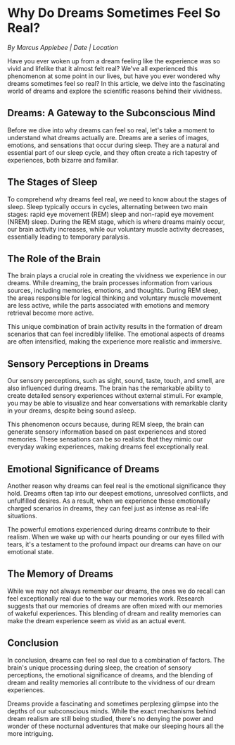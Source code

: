 # Why Do Dreams Sometimes Feel So Real?

*By Marcus Applebee | Date | Location*

Have you ever woken up from a dream feeling like the experience was so vivid and lifelike that it almost felt real? We've all experienced this phenomenon at some point in our lives, but have you ever wondered why dreams sometimes feel so real? In this article, we delve into the fascinating world of dreams and explore the scientific reasons behind their vividness.

## Dreams: A Gateway to the Subconscious Mind

Before we dive into why dreams can feel so real, let's take a moment to understand what dreams actually are. Dreams are a series of images, emotions, and sensations that occur during sleep. They are a natural and essential part of our sleep cycle, and they often create a rich tapestry of experiences, both bizarre and familiar.

## The Stages of Sleep

To comprehend why dreams feel real, we need to know about the stages of sleep. Sleep typically occurs in cycles, alternating between two main stages: rapid eye movement (REM) sleep and non-rapid eye movement (NREM) sleep. During the REM stage, which is where dreams mainly occur, our brain activity increases, while our voluntary muscle activity decreases, essentially leading to temporary paralysis.

## The Role of the Brain

The brain plays a crucial role in creating the vividness we experience in our dreams. While dreaming, the brain processes information from various sources, including memories, emotions, and thoughts. During REM sleep, the areas responsible for logical thinking and voluntary muscle movement are less active, while the parts associated with emotions and memory retrieval become more active.

This unique combination of brain activity results in the formation of dream scenarios that can feel incredibly lifelike. The emotional aspects of dreams are often intensified, making the experience more realistic and immersive.

## Sensory Perceptions in Dreams

Our sensory perceptions, such as sight, sound, taste, touch, and smell, are also influenced during dreams. The brain has the remarkable ability to create detailed sensory experiences without external stimuli. For example, you may be able to visualize and hear conversations with remarkable clarity in your dreams, despite being sound asleep.

This phenomenon occurs because, during REM sleep, the brain can generate sensory information based on past experiences and stored memories. These sensations can be so realistic that they mimic our everyday waking experiences, making dreams feel exceptionally real.

## Emotional Significance of Dreams

Another reason why dreams can feel real is the emotional significance they hold. Dreams often tap into our deepest emotions, unresolved conflicts, and unfulfilled desires. As a result, when we experience these emotionally charged scenarios in dreams, they can feel just as intense as real-life situations.

The powerful emotions experienced during dreams contribute to their realism. When we wake up with our hearts pounding or our eyes filled with tears, it's a testament to the profound impact our dreams can have on our emotional state.

## The Memory of Dreams

While we may not always remember our dreams, the ones we do recall can feel exceptionally real due to the way our memories work. Research suggests that our memories of dreams are often mixed with our memories of wakeful experiences. This blending of dream and reality memories can make the dream experience seem as vivid as an actual event.

## Conclusion

In conclusion, dreams can feel so real due to a combination of factors. The brain's unique processing during sleep, the creation of sensory perceptions, the emotional significance of dreams, and the blending of dream and reality memories all contribute to the vividness of our dream experiences.

Dreams provide a fascinating and sometimes perplexing glimpse into the depths of our subconscious minds. While the exact mechanisms behind dream realism are still being studied, there's no denying the power and wonder of these nocturnal adventures that make our sleeping hours all the more intriguing.